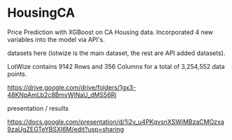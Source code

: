 # HousingCA
Price Prediction with XGBoost on CA Housing data. Incorporated 4 new variables into the model via API's.


datasets here (lotwize is the main dataset, the rest are API added datasets).

LotWize contains 9142 Rows and 356 Columns for a total of 3,254,552 data points.

https://drive.google.com/drive/folders/1gx3-48KNpAmLb2c8BmvWlNaU_dMS56Rj


presentation / results 

https://docs.google.com/presentation/d/1i2v_u4PKqvsnXSWiMBzaCMOzxa9zaUgZEGTeYBSXl6M/edit?usp=sharing
